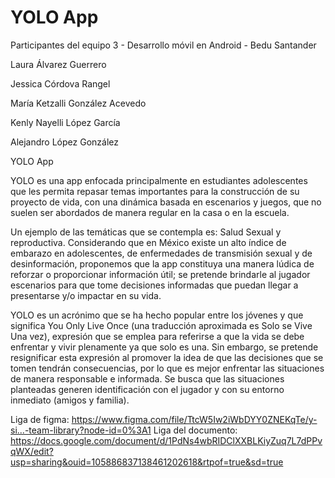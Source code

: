 # YOLO App

Participantes del equipo 3 - Desarrollo móvil en Android - Bedu Santander

Laura Álvarez Guerrero

Jessica Córdova Rangel

María Ketzalli González Acevedo

Kenly Nayelli López García

Alejandro López González

YOLO App 

YOLO es una app enfocada principalmente en estudiantes adolescentes que les permita repasar temas importantes para la construcción de su proyecto de vida, con una dinámica basada en escenarios y juegos, que no suelen ser abordados de manera regular en la casa o en la escuela. 

Un ejemplo de las temáticas que se contempla es: Salud Sexual y reproductiva. Considerando que en México existe un alto índice de embarazo en adolescentes, de enfermedades de transmisión sexual y de desinformación, proponemos que la app constituya una manera lúdica de reforzar o proporcionar información útil;  se pretende brindarle al jugador escenarios para que tome decisiones informadas que puedan llegar a presentarse y/o impactar en su vida. 

YOLO es un acrónimo que se ha hecho popular entre los jóvenes y que significa You Only Live Once (una traducción aproximada es Solo se Vive Una vez), expresión que se emplea para referirse a que la vida se debe enfrentar y vivir plenamente ya que solo es una. Sin embargo, se pretende resignificar esta expresión al promover la idea de que las decisiones que se tomen tendrán consecuencias, por lo que es mejor enfrentar las situaciones de manera responsable e informada. Se busca que las situaciones planteadas generen identificación con el jugador y con su entorno inmediato (amigos y familia).


Liga de figma: https://www.figma.com/file/TtcW5Iw2iWbDYY0ZNEKqTe/y-si...-team-library?node-id=0%3A1 
Liga del documento: https://docs.google.com/document/d/1PdNs4wbRIDClXXBLKiyZuq7L7dPPvqWX/edit?usp=sharing&ouid=105886837138461202618&rtpof=true&sd=true
